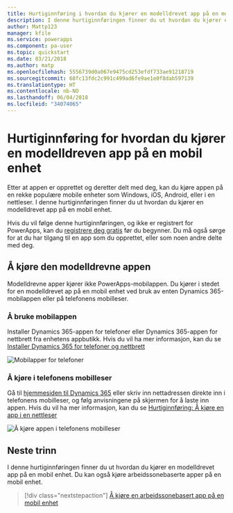 ```yaml
---
title: Hurtiginnføring i hvordan du kjører en modelldrevet app på en mobil enhet med PowerApps | Microsoft Docs
description: I denne hurtiginnføringen finner du ut hvordan du kjører en modelldrevet app på en mobil enhet.
author: Mattp123
manager: kfile
ms.service: powerapps
ms.component: pa-user
ms.topic: quickstart
ms.date: 03/21/2018
ms.author: matp
ms.openlocfilehash: 5556739d0a067e9475cd253efdf733ae91218719
ms.sourcegitcommit: 68fc13fdc2c991c499ad6fe9ae1e0f8dab597139
ms.translationtype: HT
ms.contentlocale: nb-NO
ms.lasthandoff: 06/04/2018
ms.locfileid: "34074065"
---
```

# <a name="quickstart-run-a-model-driven-app-on-a-mobile-device"></a>Hurtiginnføring for hvordan du kjører en modelldreven app på en mobil enhet

Etter at appen er opprettet og deretter delt med deg, kan du kjøre appen på en rekke populære mobile enheter som Windows, iOS, Android, eller i en nettleser. I denne hurtiginnføringen finner du ut hvordan du kjører en modelldrevet app på en mobil enhet. 

Hvis du vil følge denne hurtiginnføringen, og ikke er registrert for PowerApps, kan du [registrere deg gratis](https://web.powerapps.com/signup?redirect=marketing&email=) før du begynner. Du må også sørge for at du har tilgang til en app som du opprettet, eller som noen andre delte med deg.

## <a name="run-the-model-driven-app"></a>Å kjøre den modelldrevne appen

Modelldrevne apper kjører ikke PowerApps-mobilappen. Du kjører i stedet for en modelldrevet ap på en mobil enhet ved bruk av enten Dynamics 365-mobilappen eller på telefonens mobilleser. 

### <a name="use-the-mobile-app"></a>Å bruke mobilappen
Installer Dynamics 365-appen for telefoner eller Dynamics 365-appen for nettbrett fra enhetens appbutikk. Hvis du vil ha mer informasjon, kan du se [Installer Dynamics 365 for telefoner og nettbrett](https://docs.microsoft.com/dynamics365/customer-engagement/mobile-app/install-dynamics-365-for-phones-and-tablets)

 ![Mobilapper for telefoner](media/run-app-client-model-driven/mobile-app-for-phone.png)

### <a name="run-in-your-phones-browser"></a>Å kjøre i telefonens mobilleser
Gå til [hjemmesiden til Dynamics 365](https://home.dynamics.com) eller skriv inn nettadressen direkte inn i telefonens mobilleser, og følg anvisningene på skjermen for å laste inn appen. Hvis du vil ha mer informasjon, kan du se [Hurtiginnføring: Å kjøre en app i en nettleser](run-app-browser.md)

![Å kjøre appen i telefonens mobilleser](media/run-app-client-model-driven/web-browser-on-phone.png)


## <a name="next-steps"></a>Neste trinn
I denne hurtiginnføringen finner du ut hvordan du kjører en modelldrevet app på en mobil enhet. Du kan også kjøre arbeidssonebaserte apper på en mobil enhet.

> [!div class="nextstepaction"]
> [Å kjøre en arbeidssonebasert app på en mobil enhet](run-app-client.md)